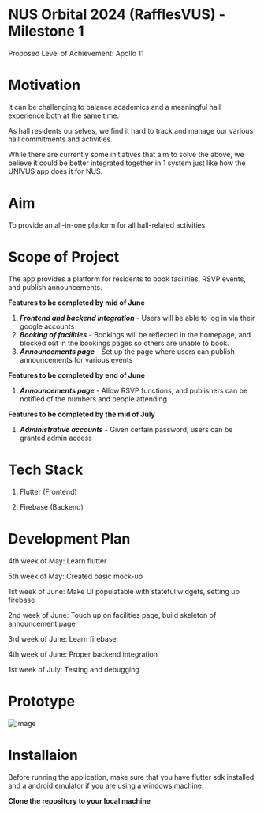 # NUS Orbital 2024 (RafflesVUS) - Milestone 1

Proposed Level of Achievement: Apollo 11

# **Motivation**

It can be challenging to balance academics and a meaningful hall experience both at the same time.

As hall residents ourselves, we find it hard to track and manage our various hall commitments and activities.

While there are currently some initiatives that aim to solve the above, we believe it could be better integrated together in 1 system just like how the UNIVUS app does it for NUS.

# **Aim**

To provide an all-in-one platform for all hall-related activities.

# **Scope of Project**

The app provides a platform for residents to book facilities, RSVP events, and publish announcements.

**Features to be completed by mid of June**

1. **_Frontend and backend integration_** - Users will be able to log in via their google accounts
2. **_Booking of facilities_** - Bookings will be reflected in the homepage, and blocked out in the bookings pages so others are unable to book.
3. **_Announcements page_** - Set up the page where users can publish announcements for various events

**Features to be completed by end of June**

1. **_Announcements page_** - Allow RSVP functions, and publishers can be notified of the numbers and people attending

**Features to be completed by the mid of July**

1. **_Administrative accounts_** - Given certain password, users can be granted admin access

# **Tech Stack**

1. Flutter (Frontend)

2. Firebase (Backend)

# **Development Plan**

4th week of May: Learn flutter

5th week of May: Created basic mock-up

1st week of June: Make UI populatable with stateful widgets, setting up firebase

2nd week of June: Touch up on facilities page, build skeleton of announcement page

3rd week of June: Learn firebase

4th week of June: Proper backend integration

1st week of July: Testing and debugging

# **Prototype**

![image](https://github.com/lifrocszh/Orbital-24-RafflesVUS/assets/163915921/d7a1ea31-7b19-4447-b526-6e202ddce752)

# **Installaion**

Before running the application, make sure that you have flutter sdk installed, and a android emulator if you are using a windows machine.

**Clone the repository to your local machine**

